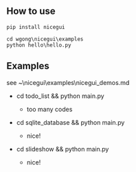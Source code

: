 ## How to use

```
pip install nicegui
```

```
cd wgong\nicegui\examples
python hello\hello.py
```

## Examples

see ~\nicegui\examples\nicegui_demos.md

- cd todo_list && python main.py
    - too many codes

- cd sqlite_database && python main.py
    - nice!

- cd slideshow && python main.py
    - nice!